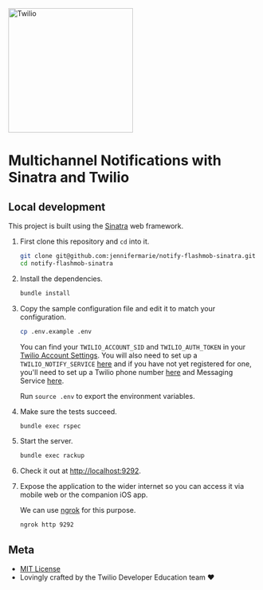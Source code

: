 <a href="https://www.twilio.com">
  <img src="https://static0.twilio.com/marketing/bundles/marketing/img/logos/wordmark-red.svg" alt="Twilio" width="250" />
</a>

# Multichannel Notifications with Sinatra and Twilio

## Local development

This project is built using the [Sinatra](http://www.sinatrarb.com/) web framework.

1. First clone this repository and `cd` into it.

   ```bash
   git clone git@github.com:jennifermarie/notify-flashmob-sinatra.git
   cd notify-flashmob-sinatra
   ```

1. Install the dependencies.

   ```bash
   bundle install
   ```

1. Copy the sample configuration file and edit it to match your configuration.

   ```bash
   cp .env.example .env
   ```

   You can find your `TWILIO_ACCOUNT_SID` and `TWILIO_AUTH_TOKEN` in your
   [Twilio Account Settings](https://www.twilio.com/user/account/settings).
   You will also need to set up a `TWILIO_NOTIFY_SERVICE` [here](https://www.twilio.com/console/notify/services) and if you have not yet registered for one, you'll need to set up a Twilio phone number [here](https://www.twilio.com/user/account/phone-numbers/incoming) and Messaging Service [here](https://www.twilio.com/console/sms/services).

   Run `source .env` to export the environment variables.

1. Make sure the tests succeed.

   ```bash
   bundle exec rspec
   ```

1. Start the server.

   ```bash
   bundle exec rackup
   ```

1. Check it out at [http://localhost:9292](http://localhost:9292).

1. Expose the application to the wider internet so you can access it via mobile web or the companion iOS app.

   We can use [ngrok](https://ngrok.com/) for this purpose.

   ```bash
   ngrok http 9292
   ```

## Meta
* [MIT License](http://www.opensource.org/licenses/mit-license.html)
* Lovingly crafted by the Twilio Developer Education team ❤️
